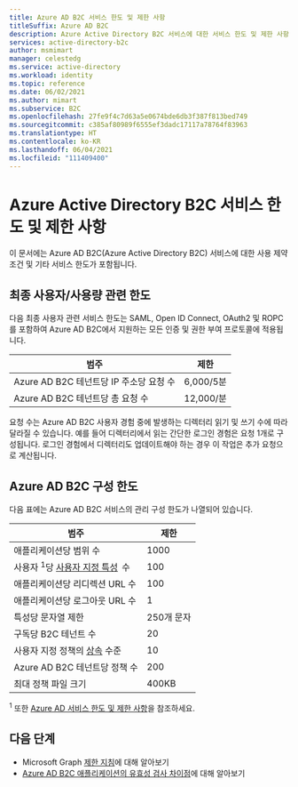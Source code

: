 ```yaml
---
title: Azure AD B2C 서비스 한도 및 제한 사항
titleSuffix: Azure AD B2C
description: Azure Active Directory B2C 서비스에 대한 서비스 한도 및 제한 사항에 대한 참조입니다.
services: active-directory-b2c
author: msmimart
manager: celestedg
ms.service: active-directory
ms.workload: identity
ms.topic: reference
ms.date: 06/02/2021
ms.author: mimart
ms.subservice: B2C
ms.openlocfilehash: 27fe9f4c7d63a5e0674bde6db3f387f813bed749
ms.sourcegitcommit: c385af80989f6555ef3dadc17117a78764f83963
ms.translationtype: HT
ms.contentlocale: ko-KR
ms.lasthandoff: 06/04/2021
ms.locfileid: "111409400"
---
```

# <a name="azure-active-directory-b2c-service-limits-and-restrictions"></a>Azure Active Directory B2C 서비스 한도 및 제한 사항

이 문서에는 Azure AD B2C(Azure Active Directory B2C) 서비스에 대한 사용 제약 조건 및 기타 서비스 한도가 포함됩니다.

## <a name="end-userconsumption-related-limits"></a>최종 사용자/사용량 관련 한도

다음 최종 사용자 관련 서비스 한도는 SAML, Open ID Connect, OAuth2 및 ROPC를 포함하여 Azure AD B2C에서 지원하는 모든 인증 및 권한 부여 프로토콜에 적용됩니다.

|범주 |제한    |
|---------|---------|
|Azure AD B2C 테넌트당 IP 주소당 요청 수       |6,000/5분          |
|Azure AD B2C 테넌트당 총 요청 수     |12,000/분          |

요청 수는 Azure AD B2C 사용자 경험 중에 발생하는 디렉터리 읽기 및 쓰기 수에 따라 달라질 수 있습니다. 예를 들어 디렉터리에서 읽는 간단한 로그인 경험은 요청 1개로 구성됩니다. 로그인 경험에서 디렉터리도 업데이트해야 하는 경우 이 작업은 추가 요청으로 계산됩니다.

## <a name="azure-ad-b2c-configuration-limits"></a>Azure AD B2C 구성 한도

다음 표에는 Azure AD B2C 서비스의 관리 구성 한도가 나열되어 있습니다.

|범주  |제한  |
|---------|---------|
|애플리케이션당 범위 수        |1000          |
|사용자 <sup>1</sup>당 [사용자 지정 특성](user-profile-attributes.md#extension-attributes)  수       |100         |
|애플리케이션당 리디렉션 URL 수       |100         |
|애플리케이션당 로그아웃 URL 수        |1          |
|특성당 문자열 제한      |250개 문자          |
|구독당 B2C 테넌트 수      |20         |
|사용자 지정 정책의 [상속](custom-policy-overview.md#inheritance-model) 수준     |10         |
|Azure AD B2C 테넌트당 정책 수      |200          |
|최대 정책 파일 크기      |400KB          |

<sup>1</sup> 또한 [Azure AD 서비스 한도 및 제한 사항](../active-directory/enterprise-users/directory-service-limits-restrictions.md)을 참조하세요.

## <a name="next-steps"></a>다음 단계

- Microsoft Graph [제한 지침](/graph/throttling)에 대해 알아보기 
- [Azure AD B2C 애플리케이션의 유효성 검사 차이점](../active-directory/develop/supported-accounts-validation.md)에 대해 알아보기

